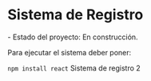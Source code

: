 <h1>Sistema de Registro</h1>
- Estado del proyecto: En construcción. 

Para ejecutar el sistema deber poner:

```npm install react```
Sistema de registro 2
